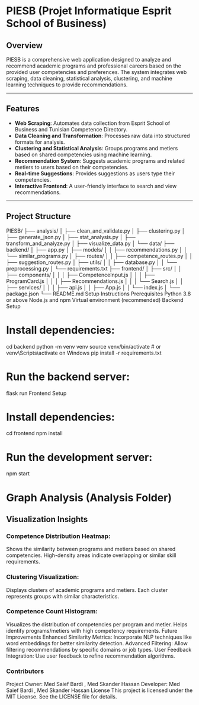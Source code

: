 # PIESB (Projet Informatique Esprit School of Business)

## Overview

PIESB is a comprehensive web application designed to analyze and recommend academic programs and professional careers based on the provided user competencies and preferences. The system integrates web scraping, data cleaning, statistical analysis, clustering, and machine learning techniques to provide recommendations.

---

## Features

- **Web Scraping**: Automates data collection from Esprit School of Business and Tunisian Competence Directory.
- **Data Cleaning and Transformation**: Processes raw data into structured formats for analysis.
- **Clustering and Statistical Analysis**: Groups programs and metiers based on shared competencies using machine learning.
- **Recommendation System**: Suggests academic programs and related metiers to users based on their competencies.
- **Real-time Suggestions**: Provides suggestions as users type their competencies.
- **Interactive Frontend**: A user-friendly interface to search and view recommendations.

---

## Project Structure

PIESB/
├── analysis/
│   ├── clean_and_validate.py
│   ├── clustering.py
│   ├── generate_json.py
│   ├── stat_analysis.py
│   ├── transform_and_analyze.py
│   ├── visualize_data.py
│   └── data/
├── backend/
│   ├── app.py
│   ├── models/
│   │   ├── recommendations.py
│   │   └── similar_programs.py
│   ├── routes/
│   │   ├── competence_routes.py
│   │   ├── suggestion_routes.py
│   ├── utils/
│   │   ├── database.py
│   │   └── preprocessing.py
│   └── requirements.txt
├── frontend/
│   ├── src/
│   │   ├── components/
│   │   │   ├── CompetenceInput.js
│   │   │   ├── ProgramCard.js
│   │   │   ├── Recommendations.js
│   │   │   └── Search.js
│   │   ├── services/
│   │   │   ├── api.js
│   │   ├── App.js
│   │   └── index.js
│   └── package.json
└── README.md
Setup Instructions
Prerequisites
Python 3.8 or above
Node.js and npm
Virtual environment (recommended)
Backend Setup
# Install dependencies:
cd backend
python -m venv venv
source venv/bin/activate  # or venv\Scripts\activate on Windows
pip install -r requirements.txt

# Run the backend server:
flask run
Frontend Setup

# Install dependencies:
cd frontend
npm install

# Run the development server:
npm start

# Graph Analysis (Analysis Folder)
## Visualization Insights
### Competence Distribution Heatmap:

Shows the similarity between programs and metiers based on shared competencies.
High-density areas indicate overlapping or similar skill requirements.
### Clustering Visualization:

Displays clusters of academic programs and metiers.
Each cluster represents groups with similar characteristics.
### Competence Count Histogram:

Visualizes the distribution of competencies per program and metier.
Helps identify programs/metiers with high competency requirements.
Future Improvements
Enhanced Similarity Metrics: Incorporate NLP techniques like word embeddings for better similarity detection.
Advanced Filtering: Allow filtering recommendations by specific domains or job types.
User Feedback Integration: Use user feedback to refine recommendation algorithms.
### Contributors
Project Owner: Med Saief Bardi , Med Skander Hassan
Developer: Med Saief Bardi , Med Skander Hassan
License
This project is licensed under the MIT License. See the LICENSE file for details.
